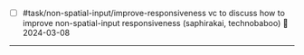- [ ] #task/non-spatial-input/improve-responsiveness vc to discuss how to improve non-spatial-input responsiveness (saphirakai, technobaboo) 📅 2024-03-08

---
